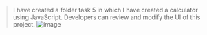 > I have created a folder task 5 in which I have created a calculator using JavaScript.
> Developers can review and modify the UI of this project.
![image](https://user-images.githubusercontent.com/76611051/194688401-501916de-e973-442e-8896-b5af84e86d97.png)

